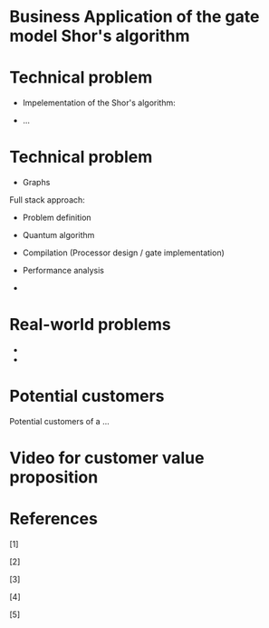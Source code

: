 # Business Application of the gate model Shor's algorithm

# Technical problem

- Impelementation of the Shor's algorithm:

- ...


# Technical problem

- Graphs

Full stack approach:

- Problem definition

- Quantum algorithm

- Compilation (Processor design / gate implementation)

- Performance analysis
- 

# Real-world problems
-
-

# Potential customers

Potential customers of a ...

# Video for customer value proposition


# References

[1]

[2]

[3]

[4]

[5]
